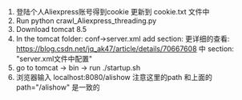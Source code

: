 1. 登陆个人Aliexpress账号得到cookie 更新到 cookie.txt 文件中
2. Run python crawl_Aliexpress_threading.py
3. Download tomcat 8.5
4. In the tomcat folder: conf->server.xml add section:
 <Context path="/alishow" docBase="/Users/apple/Desktop/Alishow/Web" debug="0" privileged="true" reloadable="true"></Context>
 更详细的查看: https://blog.csdn.net/jq_ak47/article/details/70667608 中 section: "server.xml文件中配置"
5. go to tomcat -> bin -> run ./startup.sh
6. 浏览器输入 localhost:8080/alishow 注意这里的path 和上面的 path="/alishow" 是一致的
